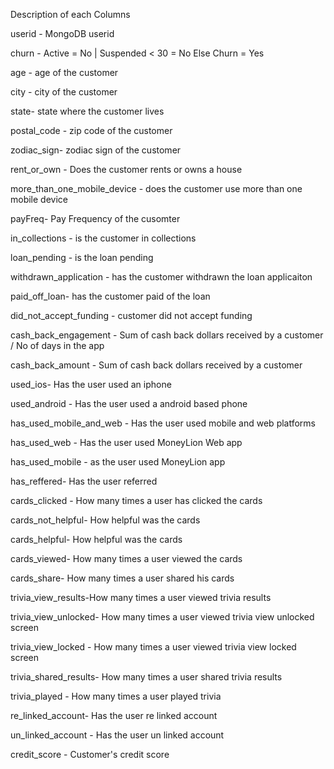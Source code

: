 Description of each Columns

userid - MongoDB userid

churn  - Active = No | Suspended < 30 = No Else Churn = Yes

age - age of the customer

city - city of the customer

state- state where the customer lives

postal_code - zip code of the customer

zodiac_sign- zodiac sign of the customer

rent_or_own - Does the customer rents or owns a house 

more_than_one_mobile_device - does the customer use more than one mobile device

payFreq- Pay Frequency of the cusomter

in_collections - is the customer in collections

loan_pending - is the loan pending

withdrawn_application - has the customer withdrawn the loan applicaiton 

paid_off_loan- has the customer paid of the loan

did_not_accept_funding - customer did not accept funding

cash_back_engagement - Sum of cash back dollars received by a customer / No of days in the app

cash_back_amount - Sum of cash back dollars received by a customer

used_ios- Has the user used an iphone

used_android - Has the user used a android based phone

has_used_mobile_and_web - Has the user used mobile and web platforms

has_used_web - Has the user used MoneyLion Web app

has_used_mobile - as the user used MoneyLion  app

has_reffered- Has the user referred

cards_clicked - How many times a user has clicked the cards

cards_not_helpful- How helpful was the cards

cards_helpful- How helpful was the cards

cards_viewed- How many times a user viewed the cards

cards_share- How many times a user shared his cards

trivia_view_results-How many times a user viewed trivia results

trivia_view_unlocked- How many times a user viewed trivia view unlocked screen

trivia_view_locked - How many times a user viewed trivia view locked screen

trivia_shared_results- How many times a user shared trivia results 

trivia_played - How many times a user played trivia 

re_linked_account- Has the user re linked account

un_linked_account - Has the user un linked account

credit_score - Customer's credit score
